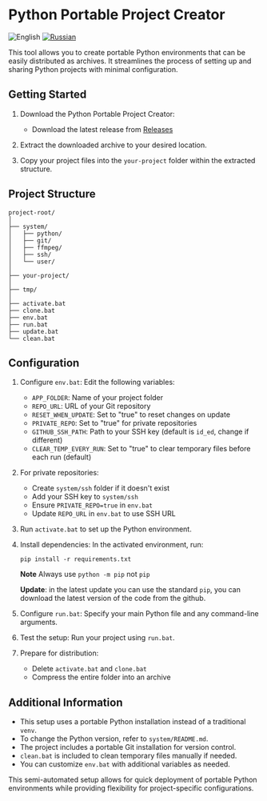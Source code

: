 # Python Portable Project Creator

![English](https://img.shields.io/badge/Language-English-blue.svg)
[![Russian](https://img.shields.io/badge/Language-Russian-red.svg)](README_RU.md)

This tool allows you to create portable Python environments that can be easily distributed as archives. It streamlines the process of setting up and sharing Python projects with minimal configuration.

## Getting Started

1. Download the Python Portable Project Creator:
   - Download the latest release from [Releases](https://github.com/daswer123/portable-maker/releases)

2. Extract the downloaded archive to your desired location.

3. Copy your project files into the `your-project` folder within the extracted structure.

## Project Structure

```
project-root/
│
├── system/
│   ├── python/
│   ├── git/
│   ├── ffmpeg/
│   ├── ssh/
│   └── user/
│
├── your-project/
│
├── tmp/
│
├── activate.bat
├── clone.bat
├── env.bat
├── run.bat
├── update.bat
└── clean.bat
```

## Configuration

1. Configure `env.bat`:
   Edit the following variables:
   - `APP_FOLDER`: Name of your project folder
   - `REPO_URL`: URL of your Git repository
   - `RESET_WHEN_UPDATE`: Set to "true" to reset changes on update
   - `PRIVATE_REPO`: Set to "true" for private repositories
   - `GITHUB_SSH_PATH`: Path to your SSH key (default is `id_ed`, change if different)
   - `CLEAR_TEMP_EVERY_RUN`: Set to "true" to clear temporary files before each run (default)

2. For private repositories:
   - Create `system/ssh` folder if it doesn't exist
   - Add your SSH key to `system/ssh`
   - Ensure `PRIVATE_REPO=true` in `env.bat`
   - Update `REPO_URL` in `env.bat` to use SSH URL

3. Run `activate.bat` to set up the Python environment.

4. Install dependencies:
   In the activated environment, run:
   ```
   pip install -r requirements.txt
   ```

   **Note** Always use `python -m pip` not `pip` 
   
   **Update**: in the latest update you can use the standard `pip`, you can download the latest version of the code from the github.

5. Configure `run.bat`:
   Specify your main Python file and any command-line arguments.

6. Test the setup:
   Run your project using `run.bat`.

7. Prepare for distribution:
   - Delete `activate.bat` and `clone.bat`
   - Compress the entire folder into an archive

## Additional Information

- This setup uses a portable Python installation instead of a traditional `venv`.
- To change the Python version, refer to `system/README.md`.
- The project includes a portable Git installation for version control.
- `clean.bat` is included to clean temporary files manually if needed.
- You can customize `env.bat` with additional variables as needed.

This semi-automated setup allows for quick deployment of portable Python environments while providing flexibility for project-specific configurations.
